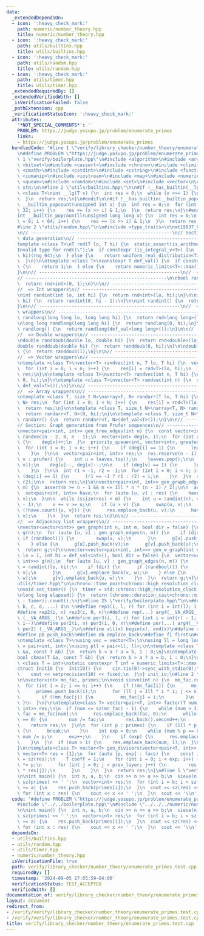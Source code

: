 ```yaml
---
data:
  _extendedDependsOn:
  - icon: ':heavy_check_mark:'
    path: numeric/number_theory.hpp
    title: numeric/number_theory.hpp
  - icon: ':heavy_check_mark:'
    path: utils/builtins.hpp
    title: utils/builtins.hpp
  - icon: ':heavy_check_mark:'
    path: utils/random.hpp
    title: utils/random.hpp
  - icon: ':heavy_check_mark:'
    path: utils/timer.hpp
    title: utils/timer.hpp
  _extendedRequiredBy: []
  _extendedVerifiedWith: []
  _isVerificationFailed: false
  _pathExtension: cpp
  _verificationStatusIcon: ':heavy_check_mark:'
  attributes:
    '*NOT_SPECIAL_COMMENTS*': ''
    PROBLEM: https://judge.yosupo.jp/problem/enumerate_primes
    links:
    - https://judge.yosupo.jp/problem/enumerate_primes
  bundledCode: "#line 1 \"verify/library_checker/number_theory/enumerate_primes.test.cpp\"\
    \n#define PROBLEM \"https://judge.yosupo.jp/problem/enumerate_primes\"\n\n#line\
    \ 1 \"verify/boilerplate.hpp\"\n#include <algorithm>\n#include <array>\n#include\
    \ <bitset>\n#include <cassert>\n#include <chrono>\n#include <climits>\n#include\
    \ <cmath>\n#include <cstdint>\n#include <cstring>\n#include <functional>\n#include\
    \ <iomanip>\n#include <iostream>\n#include <map>\n#include <numeric>\n#include\
    \ <queue>\n#include <random>\n#include <set>\n#include <vector>\n\nusing namespace\
    \ std;\n\n#line 2 \"utils/builtins.hpp\"\n\n#if !__has_builtin(__lg)\ntemplate\
    \ <class T>\nint __lg(T x) {\n  int res = 0;\n  while (x >>= 1) {\n    res++;\n\
    \  }\n  return res;\n}\n#endif\n\n#if !__has_builtin(__builtin_popcount)\nint\
    \ __builtin_popcount(unsigned int x) {\n  int res = 0;\n  for (int i = 0; i <\
    \ 32; i++) {\n    res += (x >> i) & 1;\n  }\n  return res;\n}\n#endif\n\n#if !__has_builtin(__builtin_popcountll)\n\
    int __builtin_popcountll(unsigned long long x) {\n  int res = 0;\n  for (int i\
    \ = 0; i < 64; i++) {\n    res += (x >> i) & 1;\n  }\n  return res;\n}\n}\n#endif\n\
    #line 2 \"utils/random.hpp\"\n\n#include <type_traits>\n\nmt19937_64 rng_64(chrono::steady_clock::now().time_since_epoch().count());\n\
    \n// ----------------------------------------------------\n// Section: Basic random\
    \ data generation\n// ----------------------------------------------------\n\n\
    template <class T>\nT rnd(T lo, T hi) {\n  static_assert(is_arithmetic_v<T>, \"\
    Invalid type for rnd()\");\n  if constexpr (is_integral_v<T>) {\n    return uniform_int_distribution<T>(lo,\
    \ hi)(rng_64);\n  } else {\n    return uniform_real_distribution<T>(lo, hi)(rng_64);\n\
    \  }\n}\n\ntemplate <class T>\nconstexpr T def_val() {\n  if constexpr (is_floating_point_v<T>)\
    \ {\n    return 1;\n  } else {\n    return numeric_limits<T>::max() / 2;\n  }\n\
    }\n\n// ----------------------------------------------------\n//  => Bool wrapper\n\
    // ----------------------------------------------------\n\nbool randbool() {\n\
    \  return rnd<int>(0, 1);\n}\n\n// ----------------------------------------------------\n\
    //  => Int wrappers\n// ----------------------------------------------------\n\
    \nint randint(int lo, int hi) {\n  return rnd<int>(lo, hi);\n}\n\nint randint(int\
    \ hi) {\n  return randint(0, hi - 1);\n}\n\nint randint() {\n  return randint(def_val<int>());\n\
    }\n\n// ----------------------------------------------------\n//  => Long long\
    \ wrappers\n// ----------------------------------------------------\n\nlong long\
    \ randlong(long long lo, long long hi) {\n  return rnd<long long>(lo, hi);\n}\n\
    \nlong long randlong(long long hi) {\n  return randlong(0, hi);\n}\n\nlong long\
    \ randlong() {\n  return randlong(def_val<long long>());\n}\n\n// ----------------------------------------------------\n\
    //  => Double wrappers\n// ----------------------------------------------------\n\
    \ndouble randdoub(double lo, double hi) {\n  return rnd<double>(lo, hi);\n}\n\n\
    double randdoub(double hi) {\n  return randdoub(0, hi);\n}\n\ndouble randdoub()\
    \ {\n  return randdoub(1);\n}\n\n// ----------------------------------------------------\n\
    //  => Vector wrappers\n// ----------------------------------------------------\n\
    \ntemplate <class T>\nvector<T> randvec(int n, T lo, T hi) {\n  vector<T> res(n);\n\
    \  for (int i = 0; i < n; i++) {\n    res[i] = rnd<T>(lo, hi);\n  }\n  return\
    \ res;\n}\n\ntemplate <class T>\nvector<T> randvec(int n, T hi) {\n  return randvec<T>(n,\
    \ 0, hi);\n}\n\ntemplate <class T>\nvector<T> randvec(int n) {\n  return randvec<T>(n,\
    \ def_val<T>());\n}\n\n// ----------------------------------------------------\n\
    //  => Array wrappers\n// ----------------------------------------------------\n\
    \ntemplate <class T, size_t N>\narray<T, N> randarr(T lo, T hi) {\n  array<T,\
    \ N> res;\n  for (int i = 0; i < N; i++) {\n    res[i] = rnd<T>(lo, hi);\n  }\n\
    \  return res;\n}\n\ntemplate <class T, size_t N>\narray<T, N> randarr(T hi) {\n\
    \  return randarr<T, N>(0, hi);\n}\n\ntemplate <class T, size_t N>\narray<T, N>\
    \ randarr() {\n  return randarr<T, N>(def_val<T>());\n}\n\n// ----------------------------------------------------\n\
    // Section: Graph generation from Prufer sequences\n// ----------------------------------------------------\n\
    \nvector<pair<int, int>> gen_tree_edges(int n) {\n  const vector<int> prufer =\
    \ randvec(n - 2, 0, n - 1);\n  vector<int> deg(n, 1);\n  for (int x : prufer)\
    \ {\n    deg[x]++;\n  }\n  priority_queue<int, vector<int>, greater<>> leaves;\n\
    \  for (int i = 0; i < n; i++) {\n    if (deg[i] == 1) {\n      leaves.push(i);\n\
    \    }\n  }\n\n  vector<pair<int, int>> res;\n  res.reserve(n - 1);\n  for (int\
    \ v : prufer) {\n    int u = leaves.top();\n    leaves.pop();\n\n    res.push_back(minmax(u,\
    \ v));\n    deg[u]--, deg[v]--;\n\n    if (deg[v] == 1) {\n      leaves.push(v);\n\
    \    }\n  }\n\n  int r1 = -1, r2 = -1;\n  for (int i = 0; i < n; i++) {\n    if\
    \ (deg[i] == 1) {\n      (r1 == -1 ? r1 : r2) = i;\n    }\n  }\n  res.emplace_back(r1,\
    \ r2);\n\n  return res;\n}\n\nvector<pair<int, int>> gen_graph_edges(int n, int\
    \ m) {\n  assert(m >= n - 1 && m <= 1ll * n * (n - 1) / 2);\n\n  auto res = gen_tree_edges(n);\n\
    \  set<pair<int, int>> have;\n  for (auto [u, v] : res) {\n    have.emplace(u,\
    \ v);\n  }\n\n  while (ssize(res) < m) {\n    int u = randint(n), v = randint(n\
    \ - 1);\n    v += v >= u;\n    if (u > v) {\n      swap(u, v);\n    }\n    if\
    \ (!have.count({u, v})) {\n      res.emplace_back(u, v);\n      have.emplace(u,\
    \ v);\n    }\n  }\n  return res;\n}\n\n// ----------------------------------------------------\n\
    //  => Adjacency list wrappers\n// ----------------------------------------------------\n\
    \nvector<vector<int>> gen_graph(int n, int m, bool dir = false) {\n  vector<vector<int>>\
    \ g(n);\n  for (auto [u, v] : gen_graph_edges(n, m)) {\n    if (dir) {\n     \
    \ if (randbool()) {\n        swap(u, v);\n      }\n      g[u].push_back(v);\n\
    \    } else {\n      g[u].push_back(v);\n      g[v].push_back(u);\n    }\n  }\n\
    \  return g;\n}\n\nvector<vector<pair<int, int>>> gen_w_graph(int n, int m, int\
    \ lo = 1, int hi = def_val<int>(), bool dir = false) {\n  vector<vector<pair<int,\
    \ int>>> g(n);\n  for (auto [u, v] : gen_graph_edges(n, m)) {\n    const int w\
    \ = randint(lo, hi);\n    if (dir) {\n      if (randbool()) {\n        swap(u,\
    \ v);\n      }\n      g[u].emplace_back(v, w);\n    } else {\n      g[u].emplace_back(v,\
    \ w);\n      g[v].emplace_back(u, w);\n    }\n  }\n  return g;\n}\n#line 2 \"\
    utils/timer.hpp\"\n\nchrono::time_point<chrono::high_resolution_clock> timer;\n\
    \nvoid set_timer() {\n  timer = std::chrono::high_resolution_clock::now();\n}\n\
    \nlong long elapsed() {\n  return (chrono::duration_cast<chrono::milliseconds>(chrono::high_resolution_clock::now()\
    \ - timer)).count();\n}\n#line 25 \"verify/boilerplate.hpp\"\n\n#define arg4(a,\
    \ b, c, d, ...) d\n \n#define rep3(i, l, r) for (int i = int(l); i < int(r); i++)\n\
    #define rep2(i, n) rep3(i, 0, n)\n#define rep(...) arg4(__VA_ARGS__, rep3, rep2)\
    \ (__VA_ARGS__)\n \n#define per3(i, l, r) for (int i = int(r) - 1; i >= int(l);\
    \ i--)\n#define per2(i, n) per3(i, 0, n)\n#define per(...) arg4(__VA_ARGS__, per3,\
    \ per2) (__VA_ARGS__)\n\n#define all(x) begin(x), end(x)\n#define sz(x) int(size(x))\n\
    #define pb push_back\n#define eb emplace_back\n#define fi first\n#define se second\n\
    \ntemplate <class T>\nusing vec = vector<T>;\n\nusing ll = long long;\nusing pii\
    \ = pair<int, int>;\nusing pll = pair<ll, ll>;\n\ntemplate <class T>\nbool ckmin(T\
    \ &a, const T &b) {\n  return b < a ? a = b, 1 : 0;\n}\n\ntemplate <class T>\n\
    bool ckmax(T &a, const T &b) {\n  return b > a ? a = b, 1 : 0;\n}\n\ntemplate\
    \ <class T = int>\nstatic constexpr T inf = numeric_limits<T>::max() / 2;\n\n\
    struct InitIO {\n  InitIO() {\n    cin.tie(0)->sync_with_stdio(0);\n    cin.exceptions(cin.failbit);\n\
    \    cout << setprecision(10) << fixed;\n  }\n} init_io;\n#line 2 \"numeric/number_theory.hpp\"\
    \n\nvector<int> mn_fac, primes;\n\nvoid sieve(int n) {\n  mn_fac.resize(n + 1);\n\
    \  for (int i = 2; i <= n; i++) {\n    if (!mn_fac[i]) {\n      mn_fac[i] = i;\n\
    \      primes.push_back(i);\n      for (ll j = 1ll * i * i; j <= n; j += i) {\n\
    \        if (!mn_fac[j]) {\n          mn_fac[j] = i;\n        }\n      }\n   \
    \ }\n  }\n}\n\ntemplate<class T> vector<pair<T, int>> factor(T num) {\n  vector<pair<T,\
    \ int>> res;\n\n  if (num <= sz(mn_fac) - 1) {\n    while (num > 1) {\n      int\
    \ fac = mn_fac[num];\n      res.emplace_back(fac, 0);\n      while (num % fac\
    \ == 0) {\n        num /= fac;\n        res.back().second++;\n      }\n    }\n\
    \    return res;\n  }\n\n  for (int p : primes) {\n    if (1ll * p * p > num)\
    \ {\n      break;\n    }\n    int exp = 0;\n    while (num % p == 0) {\n     \
    \ num /= p;\n      exp++;\n    }\n    if (exp) {\n      res.emplace_back(p, exp);\n\
    \    }\n  }\n  if (num > 1) {\n    res.emplace_back(num, 1);\n  }\n  return res;\n\
    }\n\ntemplate<class T> vector<T> gen_divisors(vector<pair<T, int>> facs) {\n \
    \ vector<T> res = {1};\n  for (auto [p, exp] : facs) {\n    const int prev_layer\
    \ = sz(res);\n    T coeff = 1;\n    for (int i = 0; i < exp; i++) {\n      coeff\
    \ *= p;\n      for (int j = 0; j < prev_layer; j++) {\n        res.push_back(coeff\
    \ * res[j]);\n      }\n    }\n  }\n  return res;\n}\n#line 5 \"verify/library_checker/number_theory/enumerate_primes.test.cpp\"\
    \n\nint main() {\n  int n, a, b;\n  cin >> n >> a >> b;\n  sieve(n);\n  cout <<\
    \ sz(primes) << ' ';\n  vector<int> res;\n  for (int i = b; i < sz(primes); i\
    \ += a) {\n    res.push_back(primes[i]);\n  }\n  cout << sz(res) << '\\n';\n \
    \ for (int x : res) {\n    cout << x << ' ';\n  }\n  cout << '\\n';\n}\n"
  code: "#define PROBLEM \"https://judge.yosupo.jp/problem/enumerate_primes\"\n\n\
    #include \"../../boilerplate.hpp\"\n#include \"../../../numeric/number_theory.hpp\"\
    \n\nint main() {\n  int n, a, b;\n  cin >> n >> a >> b;\n  sieve(n);\n  cout <<\
    \ sz(primes) << ' ';\n  vector<int> res;\n  for (int i = b; i < sz(primes); i\
    \ += a) {\n    res.push_back(primes[i]);\n  }\n  cout << sz(res) << '\\n';\n \
    \ for (int x : res) {\n    cout << x << ' ';\n  }\n  cout << '\\n';\n}"
  dependsOn:
  - utils/builtins.hpp
  - utils/random.hpp
  - utils/timer.hpp
  - numeric/number_theory.hpp
  isVerificationFile: true
  path: verify/library_checker/number_theory/enumerate_primes.test.cpp
  requiredBy: []
  timestamp: '2024-09-05 17:05:59-04:00'
  verificationStatus: TEST_ACCEPTED
  verifiedWith: []
documentation_of: verify/library_checker/number_theory/enumerate_primes.test.cpp
layout: document
redirect_from:
- /verify/verify/library_checker/number_theory/enumerate_primes.test.cpp
- /verify/verify/library_checker/number_theory/enumerate_primes.test.cpp.html
title: verify/library_checker/number_theory/enumerate_primes.test.cpp
---
```

